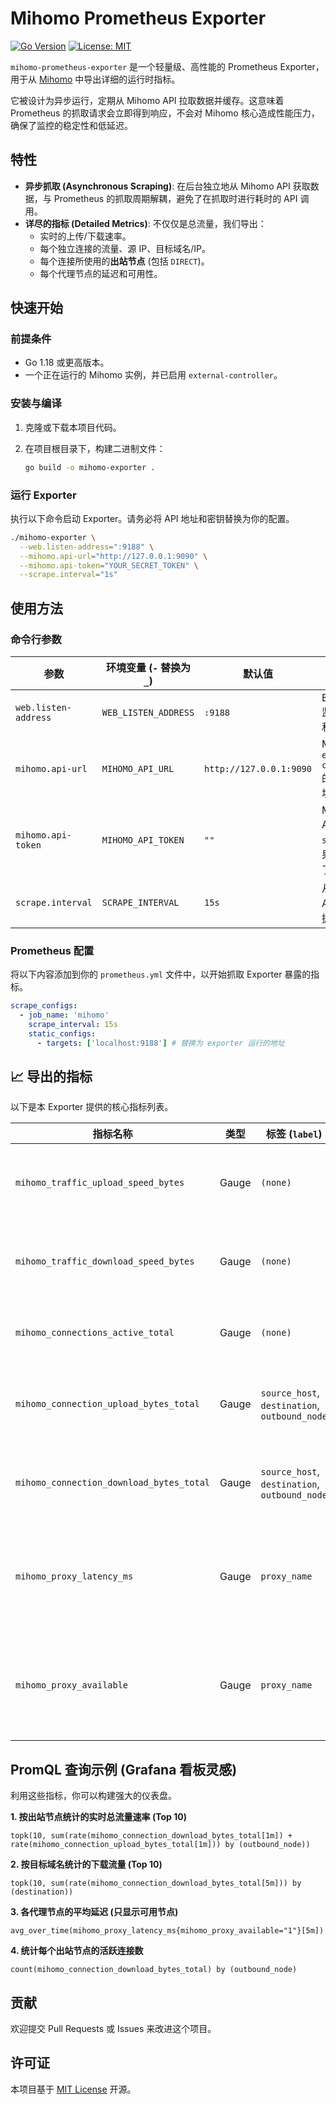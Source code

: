 # Mihomo Prometheus Exporter

[![Go Version](https://img.shields.io/badge/go-1.18%2B-blue.svg)](https://golang.org/)
[![License: MIT](https://img.shields.io/badge/License-MIT-yellow.svg)](https://opensource.org/licenses/MIT)

`mihomo-prometheus-exporter` 是一个轻量级、高性能的 Prometheus Exporter，用于从 [Mihomo](https://github.com/MetaCubeX/mihomo) 中导出详细的运行时指标。

它被设计为异步运行，定期从 Mihomo API 拉取数据并缓存。这意味着 Prometheus 的抓取请求会立即得到响应，不会对 Mihomo 核心造成性能压力，确保了监控的稳定性和低延迟。

## 特性
*   **异步抓取 (Asynchronous Scraping)**: 在后台独立地从 Mihomo API 获取数据，与 Prometheus 的抓取周期解耦，避免了在抓取时进行耗时的 API 调用。
*   **详尽的指标 (Detailed Metrics)**: 不仅仅是总流量，我们导出：
    *   实时的上传/下载速率。
    *   每个独立连接的流量、源 IP、目标域名/IP。
    *   每个连接所使用的**出站节点** (包括 `DIRECT`)。
    *   每个代理节点的延迟和可用性。

## 快速开始

### 前提条件

*   Go 1.18 或更高版本。
*   一个正在运行的 Mihomo 实例，并已启用 `external-controller`。

### 安装与编译

1.  克隆或下载本项目代码。
2.  在项目根目录下，构建二进制文件：

    ```bash
    go build -o mihomo-exporter .
    ```

### 运行 Exporter

执行以下命令启动 Exporter。请务必将 API 地址和密钥替换为你的配置。

```bash
./mihomo-exporter \
  --web.listen-address=":9188" \
  --mihomo.api-url="http://127.0.0.1:9090" \
  --mihomo.api-token="YOUR_SECRET_TOKEN" \
  --scrape.interval="1s"
```

## 使用方法

### 命令行参数

| 参数                 | 环境变量 (`-` 替换为 `_`) | 默认值                 | 描述                                     |
| -------------------- | --------------------------- | ---------------------- | ---------------------------------------- |
| `web.listen-address` | `WEB_LISTEN_ADDRESS`        | `:9188`                | Exporter 监听的地址和端口。              |
| `mihomo.api-url`     | `MIHOMO_API_URL`            | `http://127.0.0.1:9090` | Mihomo `external-controller` 的 API 地址。 |
| `mihomo.api-token`   | `MIHOMO_API_TOKEN`          | `""`                   | Mihomo API 的 `secret` (如果设置了)。      |
| `scrape.interval`    | `SCRAPE_INTERVAL`           | `15s`                  | 从 Mihomo API 拉取数据的频率。           |

### Prometheus 配置

将以下内容添加到你的 `prometheus.yml` 文件中，以开始抓取 Exporter 暴露的指标。

```yaml
scrape_configs:
  - job_name: 'mihomo'
    scrape_interval: 15s
    static_configs:
      - targets: ['localhost:9188'] # 替换为 exporter 运行的地址
```

## 📈 导出的指标

以下是本 Exporter 提供的核心指标列表。

| 指标名称                                  | 类型    | 标签 (`label`)                                  | 描述                                     |
| ----------------------------------------- | ------- | ----------------------------------------------- | ---------------------------------------- |
| `mihomo_traffic_upload_speed_bytes`       | Gauge   | `(none)`                                        | 当前全局上传速率 (字节/秒)。             |
| `mihomo_traffic_download_speed_bytes`     | Gauge   | `(none)`                                        | 当前全局下载速率 (字节/秒)。             |
| `mihomo_connections_active_total`         | Gauge   | `(none)`                                        | 当前活跃连接的总数。                     |
| `mihomo_connection_upload_bytes_total`    | Gauge   | `source_host`, `destination`, `outbound_node`   | 单个连接累计上传的字节数。               |
| `mihomo_connection_download_bytes_total`  | Gauge   | `source_host`, `destination`, `outbound_node`   | 单个连接累计下载的字节数。               |
| `mihomo_proxy_latency_ms`                 | Gauge   | `proxy_name`                                    | 代理节点的延迟 (毫秒)。-1 表示测试失败。 |
| `mihomo_proxy_available`                  | Gauge   | `proxy_name`                                    | 代理节点的可用性 (1=可用, 0=不可用)。    |

## PromQL 查询示例 (Grafana 看板灵感)

利用这些指标，你可以构建强大的仪表盘。

**1. 按出站节点统计的实时总流量速率 (Top 10)**
```promql
topk(10, sum(rate(mihomo_connection_download_bytes_total[1m]) + rate(mihomo_connection_upload_bytes_total[1m])) by (outbound_node))
```

**2. 按目标域名统计的下载流量 (Top 10)**
```promql
topk(10, sum(rate(mihomo_connection_download_bytes_total[5m])) by (destination))
```

**3. 各代理节点的平均延迟 (只显示可用节点)**
```promql
avg_over_time(mihomo_proxy_latency_ms{mihomo_proxy_available="1"}[5m])
```

**4. 统计每个出站节点的活跃连接数**
```promql
count(mihomo_connection_download_bytes_total) by (outbound_node)
```

## 贡献

欢迎提交 Pull Requests 或 Issues 来改进这个项目。

## 许可证

本项目基于 [MIT License](./LICENSE) 开源。